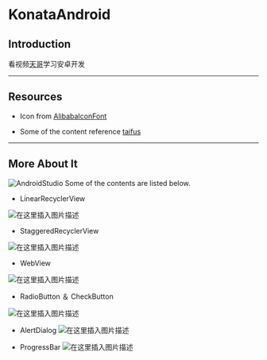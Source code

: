 # KonataAndroid
## Introduction

看视频[天哥](https://www.bilibili.com/video/av38409964?from=search&seid=6947350034981289381)学习安卓开发

---

## Resources

- Icon from [AlibabaIconFont](https://www.iconfont.cn/)

- Some of the content reference [taifus](https://github.com/taifus)

---

## More About It
![AndroidStudio](https://img-blog.csdnimg.cn/20200221220258624.png?x-oss-process=image/watermark,type_ZmFuZ3poZW5naGVpdGk,shadow_10,text_aHR0cHM6Ly9ibG9nLmNzZG4ubmV0L3FxXzQyMTM4NDU0,size_16,color_FFFFFF,t_70)
Some of the contents are listed below.

- LinearRecyclerView

![在这里插入图片描述](https://img-blog.csdnimg.cn/20200222162138956.png?x-oss-process=image/watermark,type_ZmFuZ3poZW5naGVpdGk,shadow_10,text_aHR0cHM6Ly9ibG9nLmNzZG4ubmV0L3FxXzQyMTM4NDU0,size_16,color_FFFFFF,t_70)

- StaggeredRecyclerView

![在这里插入图片描述](https://img-blog.csdnimg.cn/2020022216223132.png?x-oss-process=image/watermark,type_ZmFuZ3poZW5naGVpdGk,shadow_10,text_aHR0cHM6Ly9ibG9nLmNzZG4ubmV0L3FxXzQyMTM4NDU0,size_16,color_FFFFFF,t_70)

- WebView

![在这里插入图片描述](https://img-blog.csdnimg.cn/20200222162353118.png?x-oss-process=image/watermark,type_ZmFuZ3poZW5naGVpdGk,shadow_10,text_aHR0cHM6Ly9ibG9nLmNzZG4ubmV0L3FxXzQyMTM4NDU0,size_16,color_FFFFFF,t_70)
- RadioButton ＆ CheckButton

![在这里插入图片描述](https://img-blog.csdnimg.cn/20200222162811526.png?x-oss-process=image/watermark,type_ZmFuZ3poZW5naGVpdGk,shadow_10,text_aHR0cHM6Ly9ibG9nLmNzZG4ubmV0L3FxXzQyMTM4NDU0,size_16,color_FFFFFF,t_70)

- AlertDialog
![在这里插入图片描述](https://img-blog.csdnimg.cn/2020022216304387.png?x-oss-process=image/watermark,type_ZmFuZ3poZW5naGVpdGk,shadow_10,text_aHR0cHM6Ly9ibG9nLmNzZG4ubmV0L3FxXzQyMTM4NDU0,size_16,color_FFFFFF,t_70)

- ProgressBar
![在这里插入图片描述](https://img-blog.csdnimg.cn/202002221631078.png?x-oss-process=image/watermark,type_ZmFuZ3poZW5naGVpdGk,shadow_10,text_aHR0cHM6Ly9ibG9nLmNzZG4ubmV0L3FxXzQyMTM4NDU0,size_16,color_FFFFFF,t_70)



